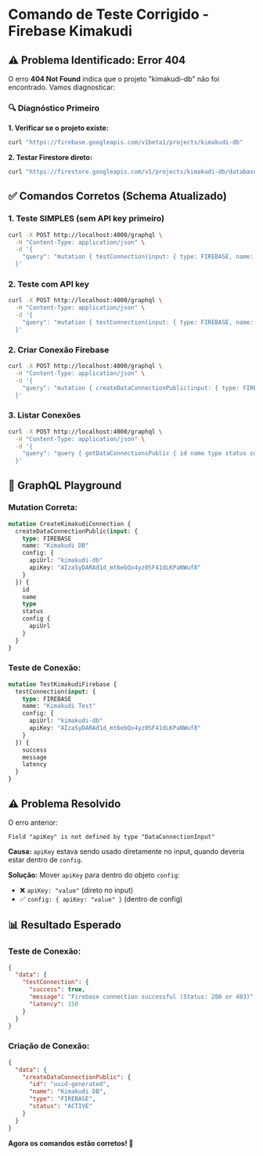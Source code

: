 # Comando de Teste Corrigido - Firebase Kimakudi

## ⚠️ Problema Identificado: Error 404

O erro **404 Not Found** indica que o projeto "kimakudi-db" não foi encontrado. Vamos diagnosticar:

### 🔍 Diagnóstico Primeiro

**1. Verificar se o projeto existe:**
```bash
curl "https://firebase.googleapis.com/v1beta1/projects/kimakudi-db"
```

**2. Testar Firestore direto:**
```bash
curl "https://firestore.googleapis.com/v1/projects/kimakudi-db/databases/(default)/documents"
```

## ✅ Comandos Corretos (Schema Atualizado)

### 1. Teste SIMPLES (sem API key primeiro)
```bash
curl -X POST http://localhost:4000/graphql \
  -H "Content-Type: application/json" \
  -d '{
    "query": "mutation { testConnection(input: { type: FIREBASE, name: \"Kimakudi Test\", config: { apiUrl: \"kimakudi-db\" } }) { success message } }"
  }'
```

### 2. Teste com API key
```bash
curl -X POST http://localhost:4000/graphql \
  -H "Content-Type: application/json" \
  -d '{
    "query": "mutation { testConnection(input: { type: FIREBASE, name: \"Kimakudi Test\", config: { apiUrl: \"kimakudi-db\", apiKey: \"AIzaSyDARAd1d_mt6ebQx4yz0SF41dLKPaNWuf8\" } }) { success message latency } }"
  }'
```

### 2. Criar Conexão Firebase
```bash
curl -X POST http://localhost:4000/graphql \
  -H "Content-Type: application/json" \
  -d '{
    "query": "mutation { createDataConnectionPublic(input: { type: FIREBASE, name: \"Kimakudi DB\", config: { apiUrl: \"kimakudi-db\", apiKey: \"AIzaSyDARAd1d_mt6ebQx4yz0SF41dLKPaNWuf8\" } }) { id name type status } }"
  }'
```

### 3. Listar Conexões
```bash
curl -X POST http://localhost:4000/graphql \
  -H "Content-Type: application/json" \
  -d '{
    "query": "query { getDataConnectionsPublic { id name type status config { apiUrl } } }"
  }'
```

## 🔧 GraphQL Playground

### Mutation Correta:
```graphql
mutation CreateKimakudiConnection {
  createDataConnectionPublic(input: {
    type: FIREBASE
    name: "Kimakudi DB"
    config: {
      apiUrl: "kimakudi-db"
      apiKey: "AIzaSyDARAd1d_mt6ebQx4yz0SF41dLKPaNWuf8"
    }
  }) {
    id
    name
    type
    status
    config {
      apiUrl
    }
  }
}
```

### Teste de Conexão:
```graphql
mutation TestKimakudiFirebase {
  testConnection(input: {
    type: FIREBASE
    name: "Kimakudi Test"
    config: {
      apiUrl: "kimakudi-db"
      apiKey: "AIzaSyDARAd1d_mt6ebQx4yz0SF41dLKPaNWuf8"
    }
  }) {
    success
    message
    latency
  }
}
```

## ⚠️ Problema Resolvido

O erro anterior:
```
Field "apiKey" is not defined by type "DataConnectionInput"
```

**Causa:** `apiKey` estava sendo usado diretamente no input, quando deveria estar dentro de `config`.

**Solução:** Mover `apiKey` para dentro do objeto `config`:
- ❌ `apiKey: "value"` (direto no input)
- ✅ `config: { apiKey: "value" }` (dentro de config)

## 📊 Resultado Esperado

### Teste de Conexão:
```json
{
  "data": {
    "testConnection": {
      "success": true,
      "message": "Firebase connection successful (Status: 200 or 403)",
      "latency": 150
    }
  }
}
```

### Criação de Conexão:
```json
{
  "data": {
    "createDataConnectionPublic": {
      "id": "uuid-generated",
      "name": "Kimakudi DB",
      "type": "FIREBASE",
      "status": "ACTIVE"
    }
  }
}
```

**Agora os comandos estão corretos! 🎉**
